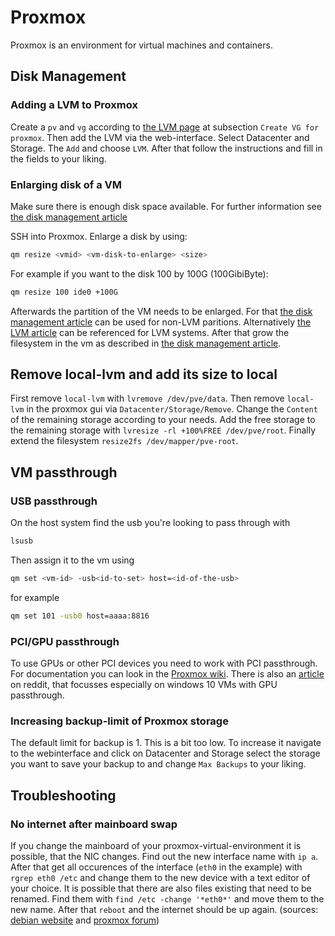 # Proxmox

Proxmox is an environment for virtual machines and containers.

## Disk Management

### Adding a LVM to Proxmox

Create a `pv` and `vg` according to [the LVM page](lvm.md) at subsection
`Create VG for proxmox`.
Then add the LVM via the web-interface.
Select Datacenter and Storage. The `Add` and choose `LVM`.
After that follow the instructions and fill in the fields to your liking.

### Enlarging disk of a VM

Make sure there is enough disk space available.
For further information see [the disk management article](./disk-management.md)

SSH into Proxmox.
Enlarge a disk by using:

```sh
qm resize <vmid> <vm-disk-to-enlarge> <size>
```

For example if you want to the disk 100 by 100G (100GibiByte):

```sh
qm resize 100 ide0 +100G
```

Afterwards the partition of the VM needs to be enlarged.
For that
[the disk management article](/wiki/linux/disk-management.md#grow-non-lvm-partition)
can be used for non-LVM paritions.
Alternatively [the LVM article](/wiki/linux/lvm.md#increase-size-of-a-logical-volume)
can be referenced for LVM systems.
After that grow the filesystem in the vm as described in
[the disk management article](/wiki/linux/disk-management.md#growing-a-file-system).

## Remove local-lvm and add its size to local

First remove `local-lvm` with `lvremove /dev/pve/data`.
Then remove `local-lvm` in the proxmox gui via `Datacenter/Storage/Remove`.
Change the `Content` of the remaining storage according to your needs.
Add the free storage to the remaining storage with `lvresize -rl +100%FREE /dev/pve/root`.
Finally extend the filesystem `resize2fs /dev/mapper/pve-root`.

## VM passthrough

### USB passthrough

On the host system find the usb you're looking to pass through with

```sh
lsusb
```

Then assign it to the vm using

```sh
qm set <vm-id> -usb<id-to-set> host=<id-of-the-usb>
```

for example

```sh
qm set 101 -usb0 host=aaaa:8816
```

### PCI/GPU passthrough

To use GPUs or other PCI devices you need to work with PCI passthrough.
For documentation you can look in the [Proxmox wiki](https://pve.proxmox.com/wiki/Pci_passthrough).
There is also an [article](https://www.reddit.com/r/homelab/comments/b5xpua/the_ultimate_beginners_guide_to_gpu_passthrough)
on reddit, that focusses especially on windows 10 VMs with GPU passthrough.

### Increasing backup-limit of Proxmox storage

The default limit for backup is 1.
This is a bit too low.
To increase it navigate to the webinterface and click on Datacenter and Storage
select the storage you want to save your backup to and change `Max Backups` to
your liking.

## Troubleshooting

### No internet after mainboard swap

If you change the mainboard of your proxmox-virtual-environment it is possible,
that the NIC changes.
Find out the new interface name with `ip a`.
After that get all occurences of the interface (`eth0` in the example) with
`rgrep eth0 /etc` and change them to the new device with a text editor of your
choice.
It is possible that there are also files existing that need to be renamed.
Find them with `find /etc -change '*eth0*'` and move them to the new name.
After that `reboot` and the internet should be up again.
(sources: [debian website](https://wiki.debian.org/NetworkInterfaceNames) and
[proxmox forum](https://forum.proxmox.com/threads/upgrade-motherboard-reinstall.48630))
